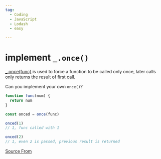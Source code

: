 ```yaml
---
tag:
  - Coding
  - JavaScript
  - Lodash
  - easy

---
```

  
# implement `_.once()`

[\_.once(func)](https://lodash.com/docs/4.17.15#once) is used to force a function to be called only once, later calls only returns the result of first call.

Can you implement your own `once()`?

```js
function func(num) {
  return num
}

const onced = once(func)

onced(1) 
// 1, func called with 1

onced(2)
// 1, even 2 is passed, previous result is returned 
```


[Source From](https://bigfrontend.dev/problem/implement-once)

  